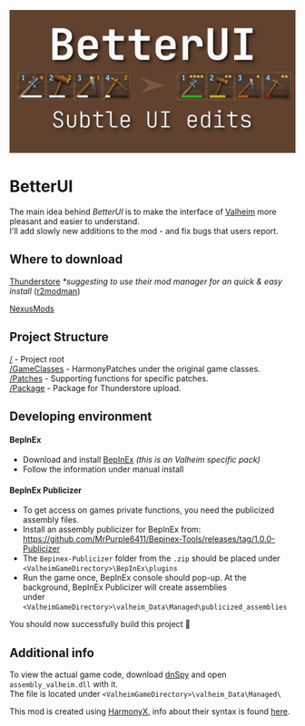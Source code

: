 [<p align="center"><img width="600" src="/logo.png"></p>](/logo.png)
# BetterUI 
The main idea behind *BetterUI* is to make the interface of [Valheim](https://www.valheimgame.com/) more pleasant and easier to understand.  
I'll add slowly new additions to the mod - and fix bugs that users report.

## Where to download 
[Thunderstore](https://valheim.thunderstore.io/package/Masa/BetterUI/)  _*suggesting to use their mod manager for an quick & easy install_ ([r2modman](https://valheim.thunderstore.io/package/ebkr/r2modman/))

[NexusMods](https://www.nexusmods.com/valheim/mods/189)

## Project Structure
[/](/BetterUI/) - Project root  
[/GameClasses](/BetterUI/GameClasses) - HarmonyPatches under the original game classes.  
[/Patches](/BetterUI/Patches) - Supporting functions for specific patches.  
[/Package](/BetterUI/Package) - Package for Thunderstore upload.  

## Developing environment
#### BepInEx
 - Download and install [BepInEx](https://valheim.thunderstore.io/package/denikson/BepInExPack_Valheim/) *(this is an Valheim specific pack)*
 - Follow the information under manual install
#### BepInEx Publicizer
 - To get access on games private functions, you need the publicized assembly files.
 - Install an assembly publicizer for BepInEx from:  https://github.com/MrPurple6411/Bepinex-Tools/releases/tag/1.0.0-Publicizer
 - The `Bepinex-Publicizer` folder from the `.zip` should be placed under `<ValheimGameDirectory>\BepInEx\plugins`
 - Run the game once, BepInEx console should pop-up. At the background, BepInEx Publicizer will create assemblies  
 under `<ValheimGameDirectory>\valheim_Data\Managed\publicized_assemblies`
 
 You should now successfully build this project 🎉
 
 ## Additional info
 To view the actual game code, download [dnSpy](https://github.com/dnSpy/dnSpy/releases/tag/v6.1.8) and open `assembly_valheim.dll` with it.  
 The file is located under `<ValheimGameDirectory>\valheim_Data\Managed\`
 
 This mod is created using [HarmonyX](https://github.com/BepInEx/HarmonyX), info about their syntax is found [here](https://harmony.pardeike.net/articles/patching.html).
